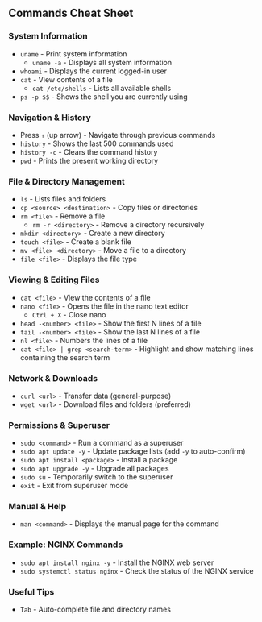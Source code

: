 ## Commands Cheat Sheet

### System Information
- `uname` - Print system information  
   - `uname -a` - Displays all system information
- `whoami` - Displays the current logged-in user
- `cat` - View contents of a file
  - `cat /etc/shells` - Lists all available shells
- `ps -p $$` - Shows the shell you are currently using

### Navigation & History
- Press `↑` (up arrow) - Navigate through previous commands
- `history` - Shows the last 500 commands used
- `history -c` - Clears the command history
- `pwd` - Prints the present working directory

### File & Directory Management
- `ls` - Lists files and folders
- `cp <source> <destination>` - Copy files or directories
- `rm <file>` - Remove a file
   - `rm -r <directory>` - Remove a directory recursively
- `mkdir <directory>` - Create a new directory
- `touch <file>` - Create a blank file
- `mv <file> <directory>` - Move a file to a directory
- `file <file>` - Displays the file type

### Viewing & Editing Files
- `cat <file>` - View the contents of a file
- `nano <file>` - Opens the file in the nano text editor  
   - `Ctrl + X` - Close nano
- `head -<number> <file>` - Show the first N lines of a file
- `tail -<number> <file>` - Show the last N lines of a file
- `nl <file>` - Numbers the lines of a file
- `cat <file> | grep <search-term>` - Highlight and show matching lines containing the search term

### Network & Downloads
- `curl <url>` - Transfer data (general-purpose)
- `wget <url>` - Download files and folders (preferred)

### Permissions & Superuser
- `sudo <command>` - Run a command as a superuser
- `sudo apt update -y` - Update package lists (add `-y` to auto-confirm)
- `sudo apt install <package>` - Install a package
- `sudo apt upgrade -y` - Upgrade all packages
- `sudo su` - Temporarily switch to the superuser
- `exit` - Exit from superuser mode

### Manual & Help
- `man <command>` - Displays the manual page for the command

### Example: NGINX Commands
- `sudo apt install nginx -y` - Install the NGINX web server
- `sudo systemctl status nginx` - Check the status of the NGINX service

### Useful Tips
- `Tab` - Auto-complete file and directory names
